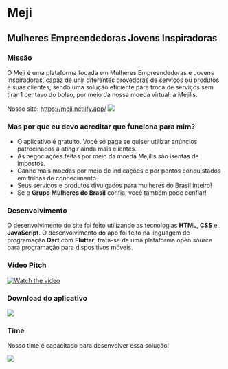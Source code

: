# Meji	
## Mulheres Empreendedoras Jovens Inspiradoras

### Missão ###
O Meji é uma plataforma focada em Mulheres Empreendedoras e Jovens Inspiradoras, capaz de unir diferentes provedoras de serviços ou produtos e suas clientes, sendo uma solução eficiente para troca de serviços sem tirar 1 centavo do bolso, por meio da nossa moeda virtual: a Mejilis.

Nosso site: https://meji.netlify.app/ 
[![](https://github.com/FernandaPS29/Meji/imagens_readme/logo.png)](https://meji.netlify.app/)

### Mas por que eu devo acreditar que funciona para mim?
* O aplicativo é gratuito. Você só paga se quiser utilizar anúncios patrocinados a atingir ainda mais clientes.
* As negociações feitas por meio da moeda Mejilis são isentas de impostos.
* Ganhe mais moedas por meio de indicações e por pontos conquistados em trilhas de conhecimento.
* Seus serviços e produtos divulgados para mulheres do Brasil inteiro!
* Se o **Grupo Mulheres do Brasil** confia, você também pode confiar!

### Desenvolvimento
O desenvolvimento do site foi feito utilizando as tecnologias **HTML**, **CSS** e **JavaScript**.
O desenvolvimento do app foi feito na linguagem de programação **Dart** com **Flutter**, trata-se de uma plataforma open source para programação para dispositivos móveis. 

### Vídeo Pitch
[![Watch the video](https://github.com/FernandaPS29/Meji/imagens_readme/videoPitch.jpg)]( https://youtu.be/)

### Download do aplicativo
[![](https://github.com/FernandaPS29/Meji/imagens_readme/download.jpg)](https://github.com/FernandaPS29/Meji/meji.apk?raw=true)

### Time

Nosso time é capacitado para desenvolver essa solução!

![]( https://github.com/FernandaPS29/Meji/imagens_readme/time.jpg)
